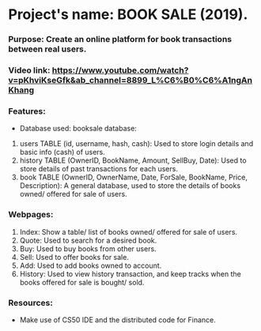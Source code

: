 # Project's name: BOOK SALE (2019).
### Purpose: Create an online platform for book transactions between real users.
### Video link: https://www.youtube.com/watch?v=pKhviKseGfk&ab_channel=8899_L%C6%B0%C6%A1ngAnKhang

### Features:
- Database used: booksale database:
1. users TABLE (id, username, hash, cash): Used to store login details and basic info (cash) of users.
2. history TABLE (OwnerID, BookName, Amount, SellBuy, Date): Used to store details of past transactions for each users.
3. book TABLE (OwnerID, OwnerName, Date, ForSale, BookName, Price, Description): A general database, used to store the details of books owned/ offered for sale of users.

### Webpages:
1. Index: Show a table/ list of books owned/ offered for sale of users.
2. Quote: Used to search for a desired book.
3. Buy: Used to buy books from other users.
4. Sell: Used to offer books for sale.
5. Add: Used to add books owned to account.
6. History: Used to view history transaction, and keep tracks when the books offered for sale is bought/ sold.

### Resources:
- Make use of CS50 IDE and the distributed code for Finance.
